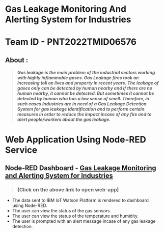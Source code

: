 # Gas Leakage Monitoring And Alerting System for Industries

# Team ID - PNT2022TMID06576

## **About :**

> ##### Gas leakage is the main problem of the industrial sectors working with highly inflammable gases. Gas Leakage fires took an increasing toll on lives and property in recent years. The leakage of gases only can be detected by human nearby and if there are no human nearby, it cannot be detected. But sometimes it cannot be detected by human who has a low sense of smell. Therefore, in such cases Industries are in need of a Gas Leakage Detection System for gas leakage identification and to perform certain measures in order to reduce the impact incase of any fire and to alert people/workers about the gas leakage.

# Web Application Using Node-RED Service

## **Node-RED Dashboard -** [Gas Leakage Monitoring and Alerting System for Industries](https://node-red-feuln-2022-10-08.au-syd.mybluemix.net/ui/)

> ### (Click on the above link to open web-app)

- The data sent to IBM IoT Watson Platform is rendered to dashboard using Node-RED.
- The user can view the status of the gas sensors.
- The user can view the status of the temperature and humidity.
- The user is prompted with an alert message incase of any gas leakage detection.
